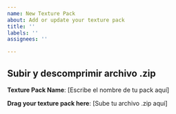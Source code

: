 ```yaml
---
name: New Texture Pack
about: Add or update your texture pack
title: ''
labels: ''
assignees: ''

---
```


## Subir y descomprimir archivo .zip

**Texture Pack Name**:
[Escribe el nombre de tu pack aquí]

**Drag your texture pack here**:
[Sube tu archivo .zip aquí]
